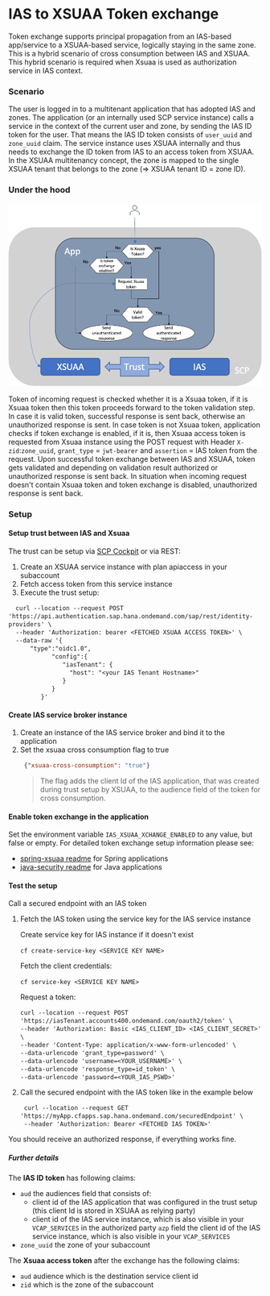 # IAS to XSUAA Token exchange
Token exchange supports principal propagation from an IAS-based app/service to a XSUAA-based service, logically staying in the same zone.
This is a hybrid scenario of cross consumption between IAS and XSUAA. This hybrid scenario is required when Xsuaa is used as authorization service in IAS context.  

### Scenario
The user is logged in to a multitenant application that has adopted IAS and zones.
The application (or an internally used SCP service instance) calls a service in the context of the current user and zone, by sending the IAS ID token for the user. That means the IAS ID token consists of `user_uuid` and `zone_uuid` claim.
The service instance uses XSUAA internally and thus needs to exchange the ID token from IAS to an access token from XSUAA. 
In the XSUAA multitenancy concept, the zone is mapped to the single XSUAA tenant that belongs to the zone (=> XSUAA tenant ID = zone ID).

### Under the hood
![IAS -> XSUAA token xchange flow diagram](token-xchange.png)

Token of incoming request is checked whether it is a Xsuaa token, if it is Xsuaa token then this token proceeds forward to the token validation step. In case it is valid token, successful response is sent back, otherwise an unauthorized response is sent. 
In case token is not Xsuaa token, application checks if token exchange is enabled, if it is, then Xsuaa access token is requested from Xsuaa instance using the POST request with Header `X-zid`:`zone_uuid`, `grant_type` = `jwt-bearer` and `assertion` = IAS token from the request. Upon successful token exchange between IAS and XSUAA, token gets validated and depending on validation result authorized or unauthorized response is sent back.
In situation when incoming request doesn't contain Xsuaa token and token exchange is disabled, unauthorized response is sent back. 
### Setup
#### Setup trust between IAS and Xsuaa 
The trust can be setup via
[SCP Cockpit](https://help.sap.com/viewer/65de2977205c403bbc107264b8eccf4b/Cloud/en-US/161f8f0cfac64c4fa2d973bc5f08a894.html)
or via REST:
1. Create an XSUAA service instance with plan apiaccess in your subaccount
2. Fetch access token from this service instance
3. Execute the trust setup:
  ```shell script
    curl --location --request POST 'https://api.authentication.sap.hana.ondemand.com/sap/rest/identity-providers' \
    --header 'Authorization: bearer <FETCHED XSUAA ACCESS TOKEN>' \
    --data-raw '{
        "type":"oidc1.0",
              "config":{
                 "iasTenant": {
                   "host": "<your IAS Tenant Hostname>"
                 }
              }
           }'
   ```
#### Create IAS service broker instance
1. Create an instance of the IAS service broker and bind it to the application
2. Set the xsuaa cross consumption flag to true
   ```json
    {"xsuaa-cross-consumption": "true"}
    ```
    > The flag adds the client Id of the IAS application, that was created during trust setup by XSUAA, to the audience field of the token for cross consumption.
#### Enable token exchange in the application
Set the environment variable `IAS_XSUAA_XCHANGE_ENABLED` to any value, but false or empty. For detailed token exchange setup information please see:
- [spring-xsuaa readme](https://github.com/SAP/cloud-security-xsuaa-integration/tree/master/spring-xsuaa#ias-to-xsuaa-token-exchange) for Spring applications
- [java-security readme](https://github.com/SAP/cloud-security-xsuaa-integration/tree/master/java-security#ias-to-xsuaa-token-exchange) for Java applications
#### Test the setup
Call a secured endpoint with an IAS token
1. Fetch the IAS token using the service key for the IAS service instance
   
   Create service key for IAS instance if it doesn't exist
   
   `cf create-service-key <SERVICE KEY NAME>`
   
   Fetch the client credentials:
   
   `cf service-key <SERVICE KEY NAME>`
   
   Request a token:
   
   ```shell script
   curl --location --request POST 'https://iasTenant.accounts400.ondemand.com/oauth2/token' \
   --header 'Authorization: Basic <IAS_CLIENT_ID> <IAS_CLIENT_SECRET>' \
   --header 'Content-Type: application/x-www-form-urlencoded' \
   --data-urlencode 'grant_type=password' \
   --data-urlencode 'username=<YOUR_USERNAME>' \
   --data-urlencode 'response_type=id_token' \
   --data-urlencode 'password=<YOUR_IAS_PSWD>'
   ```
   
2. Call the secured endpoint with the IAS token like in the example below
   ```shell script
    curl --location --request GET 'https://myApp.cfapps.sap.hana.ondemand.com/securedEndpoint' \
    --header 'Authorization: Bearer <FETCHED IAS TOKEN>'
   ```
You should receive an authorized response, if everything works fine.
   
##### Further details
The **IAS ID token** has following claims:
- `aud` the audiences field that consists of:
    - client id of the IAS application that was configured in the trust setup (this client Id is stored in XSUAA as relying party)
    - client id of the IAS service instance, which is also visible in your `VCAP_SERVICES` in the authorized party `azp` field
the client id of the IAS service instance, which is also visible in your `VCAP_SERVICES`
- `zone_uuid` the zone of your subaccount 

The **Xsuaa access token** after the exchange has the following claims:
- `aud` audience which is the destination service client id 
- `zid` which is the zone of the subaccount
